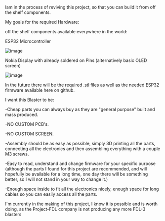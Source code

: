 Iam in the process of reviving this project, so that you can build it from off the shelf components.

My goals for the required Hardware:

off the shelf components available everywhere in the world:



ESP32 Microcontroller

![image](https://github.com/davidgermany/FDL-3-ESP32/assets/44377583/39fc8168-b04d-47e2-a413-e63023c29568)

Nokia Display with already soldered on Pins (alternatively basic OLED screen)

![image](https://github.com/davidgermany/FDL-3-ESP32/assets/44377583/b9be18af-c8f3-49d7-9c03-d988abdac6a5)


In the future there will be the required .stl files as well as the needed ESP32 firmware available here on github.

I want this Blaster to be:

-Cheap parts you can always buy as they are "general purpose" built and mass produced.

-NO CUSTOM PCB's.

-NO CUSTOM SCREEN.

-Assembly should be as easy as possible, simply 3D printing all the parts, connecting all the electronics and then assembling everything with a couple M3 screws.

-Easy to read, understand and change firmware for your specific purpose (although the parts I found for this project are recommended, and will hopefully be available for a long time, one day there will be something better, so I will not stand in your way to change it.)

-Enough space inside to fit all the electronics nicely, enough space for long cables so you can easily access all the parts.

I'm currently in the making of this project, I know it is possible and is worth doing, as the Project-FDL company is not producing any more FDL-3 blasters

